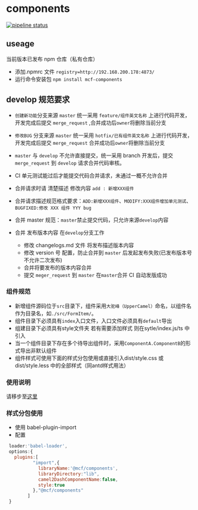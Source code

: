 # components

[![pipeline status](http://git.mchz.com.cn/mcf/components/badges/master/pipeline.svg)](http://git.mchz.com.cn/mcf/components/commits/master)

## useage

当前版本已发布 npm 仓库（私有仓库）

- 添加.npmrc 文件
  `registry=http://192.168.200.178:4873/`
- 运行命令安装包
  `npm install mcf-components`

## develop 规范要求

- `创建新功能`分支来源 `master` 统一采用 `feature/组件英文名称` 上进行代码开发，开发完成后提交 `merge_request` ,合并成功后`owner`将删除当前分支
- `修改BUG` 分支来源 `master` 统一采用 `hotfix/已有组件英文名称` 上进行代码开发，开发完成后提交 `merge_request` 合并成功后`owner`将删除当前分支
- `master` 与 `develop` 不允许直接提交，统一采用 branch 开发后，提交`merge_request` 到 `develop` 请求合并代码审核。
- CI 单元测试能过后才能提交代码合并请求，未通过一概不允许合并
- 合并请求时请 清楚描述 修改内容 `add : 新增XXX组件`
- 合并请求描述规范格式要求：`ADD:新增XXX组件`、`MODIFY:XXX组件增加单元测试`、`BUGFIXED:修改 XXX 组件 YYY bug`

- 合并 master 规范：`master`禁止提交代码，只允许来源`develop`内容

- 合并 发布版本内容 在`develop`分支工作
  - 修改 changelogs.md 文件 将发布描述版本内容
  - 修改 version 号 配置，防止合并到 `master` 后发起发布失败(已发布版本号不允许二次发布)
  - 合并将要发布的版本内容合并
  - 提交 `meger_request` 到 `master` 在`master`合并 CI 自动发版成功

### 组件规范

- 新增组件源码位于`src`目录下，组件采用`大驼峰（UpperCamel）`命名，以组件名作为目录名，如`./src/FormItem/`。
- 组件目录下必须具有`index`入口文件，入口文件必须具有`default`导出
- 组建目录下必须具有style文件夹 若有需要添加样式 则在sytle/index.js/ts 中引入
- 当一个组件目录下存在多个待导出组件时，采用`ComponentA.ComponentB`的形式导出非默认组件
- 组件样式可使用下面的样式分包使用或直接引入dist/style.css 或 dist/style.less 中的全部样式（同antd样式用法）
### 使用说明

请移步至[这里](./docs/usage/basic.md)

### 样式分包使用

- 使用 babel-plugin-import
- 配置
  >

```javascript
 loader:'babel-loader',
 options:{
   plugins:[
          "import",{
            libraryName:'@mcf/components',
            libraryDirectory:"lib",
            camel2DashComponentName:false,
            style:true
          },"@mcf/components"
        ]
 }

```
